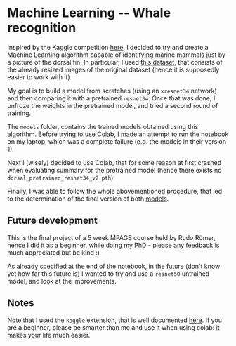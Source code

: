 # Machine Learning -- Whale recognition

Inspired by the Kaggle competition [here](https://www.kaggle.com/c/happy-whale-and-dolphin/data), I decided to try and create a Machine Learning algorithm capable of identifying marine mammals just by a picture of the dorsal fin. In particular, I used [this dataset](https://www.kaggle.com/datasets/bdsaglam/happy-whale-512?select=sample_submission.csv), that consists of the already resized images of the original dataset (hence it is supposedly easier to work with it).

My goal is to build a model from scratches (using an `xresnet34` network) and then comparing it with a pretrained `resnet34`. Once that was done, I unfroze the weights in the pretrained model, and tried a second round of training.

The `models` folder, contains the trained models obtained using this algorithm. Before trying to use Colab, I made an attempt to run the notebook on my laptop, which was a complete failure (e.g. the models in their version 1). 

Next I (wisely) decided to use Colab, that for some reason at first crashed when evaluating summary for the pretrained model (hence there exists no `dorsal_pretrained_resnet34_v2.pth`).

Finally, I was able to follow the whole abovementioned procedure, that led to the determination of the final version of both [models](models/).

## Future development
This is the final project of a 5 week MPAGS course held by Rudo Römer, hence I did it as a beginner, while doing my PhD - please any feedback is much appreciated but be kind :)

As already specified at the end of the notebook, in the future (don't know yet how far this future is) I wanted to try and use a `resnet50` untrained model, and look at the improvements.

## Notes
Note that I used the `kaggle` extension, that is well documented [here](https://www.analyticsvidhya.com/blog/2021/06/how-to-load-kaggle-datasets-directly-into-google-colab/). If you are a beginner, please be smarter than me and use it when using colab: it makes your life much easier.